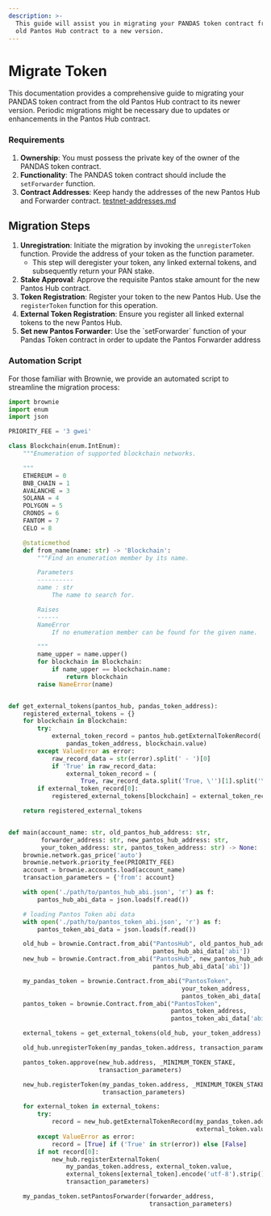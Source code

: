 ```yaml
---
description: >-
  This guide will assist you in migrating your PANDAS token contract from the
  old Pantos Hub contract to a new version.
---
```


# Migrate Token

This documentation provides a comprehensive guide to migrating your PANDAS token contract from the old Pantos Hub contract to its newer version. Periodic migrations might be necessary due to updates or enhancements in the Pantos Hub contract.

### Requirements

1. **Ownership**: You must possess the private key of the owner of the PANDAS token contract.
2. **Functionality**: The PANDAS token contract should include the `setForwarder` function.
3. **Contract Addresses**: Keep handy the addresses of the new Pantos Hub and Forwarder contract. [testnet-addresses.md](testnet-addresses.md "mention")

## **Migration Steps**

1. **Unregistration**: Initiate the migration by invoking the `unregisterToken` function. Provide the address of your token as the function parameter.
   * This step will deregister your token, any linked external tokens, and subsequently return your PAN stake.
2. **Stake Approval**: Approve the requisite Pantos stake amount for the new Pantos Hub contract.
3. **Token Registration**: Register your token to the new Pantos Hub. Use the `registerToken` function for this operation.
4. **External Token Registration**: Ensure you register all linked external tokens to the new Pantos Hub.
5. **Set new Pantos Forwarder**: Use the \`setForwarder\` function of your Pandas Token contract in order to update the Pantos Forwarder address

### **Automation Script**

For those familiar with Brownie, we provide an automated script to streamline the migration process:

```python
import brownie
import enum
import json

PRIORITY_FEE = '3 gwei'

class Blockchain(enum.IntEnum):
    """Enumeration of supported blockchain networks.

    """
    ETHEREUM = 0
    BNB_CHAIN = 1
    AVALANCHE = 3
    SOLANA = 4
    POLYGON = 5
    CRONOS = 6
    FANTOM = 7
    CELO = 8

    @staticmethod
    def from_name(name: str) -> 'Blockchain':
        """Find an enumeration member by its name.

        Parameters
        ----------
        name : str
            The name to search for.

        Raises
        ------
        NameError
            If no enumeration member can be found for the given name.

        """
        name_upper = name.upper()
        for blockchain in Blockchain:
            if name_upper == blockchain.name:
                return blockchain
        raise NameError(name)


def get_external_tokens(pantos_hub, pandas_token_address):
    registered_external_tokens = {}
    for blockchain in Blockchain:
        try:
            external_token_record = pantos_hub.getExternalTokenRecord(
                pandas_token_address, blockchain.value)
        except ValueError as error:
            raw_record_data = str(error).split(' - ')[0]
            if 'True' in raw_record_data:
                external_token_record = (
                    True, raw_record_data.split('True, \'')[1].split('\')')[0])
        if external_token_record[0]:
            registered_external_tokens[blockchain] = external_token_record[1]

    return registered_external_tokens


def main(account_name: str, old_pantos_hub_address: str,
         forwarder_address: str, new_pantos_hub_address: str,
         your_token_address: str, pantos_token_address: str) -> None:
    brownie.network.gas_price('auto')
    brownie.network.priority_fee(PRIORITY_FEE)
    account = brownie.accounts.load(account_name)
    transaction_parameters = {'from': account}

    with open('./path/to/pantos_hub_abi.json', 'r') as f:
        pantos_hub_abi_data = json.loads(f.read())

    # loading Pantos Token abi data
    with open('./path/to/pantos_token_abi.json', 'r') as f:
        pantos_token_abi_data = json.loads(f.read())

    old_hub = brownie.Contract.from_abi("PantosHub", old_pantos_hub_address,
                                        pantos_hub_abi_data['abi'])
    new_hub = brownie.Contract.from_abi("PantosHub", new_pantos_hub_address,
                                        pantos_hub_abi_data['abi'])

    my_pandas_token = brownie.Contract.from_abi("PantosToken",
                                                your_token_address,
                                                pantos_token_abi_data['abi'])
    pantos_token = brownie.Contract.from_abi("PantosToken",
                                             pantos_token_address,
                                             pantos_token_abi_data['abi'])

    external_tokens = get_external_tokens(old_hub, your_token_address)

    old_hub.unregisterToken(my_pandas_token.address, transaction_parameters)

    pantos_token.approve(new_hub.address, _MINIMUM_TOKEN_STAKE,
                         transaction_parameters)

    new_hub.registerToken(my_pandas_token.address, _MINIMUM_TOKEN_STAKE,
                          transaction_parameters)

    for external_token in external_tokens:
        try:
            record = new_hub.getExternalTokenRecord(my_pandas_token.address,
                                                    external_token.value)
        except ValueError as error:
            record = [True] if ('True' in str(error)) else [False]
        if not record[0]:
            new_hub.registerExternalToken(
                my_pandas_token.address, external_token.value,
                external_tokens[external_token].encode('utf-8').strip(),
                transaction_parameters)

    my_pandas_token.setPantosForwarder(forwarder_address,
                                       transaction_parameters)
```
